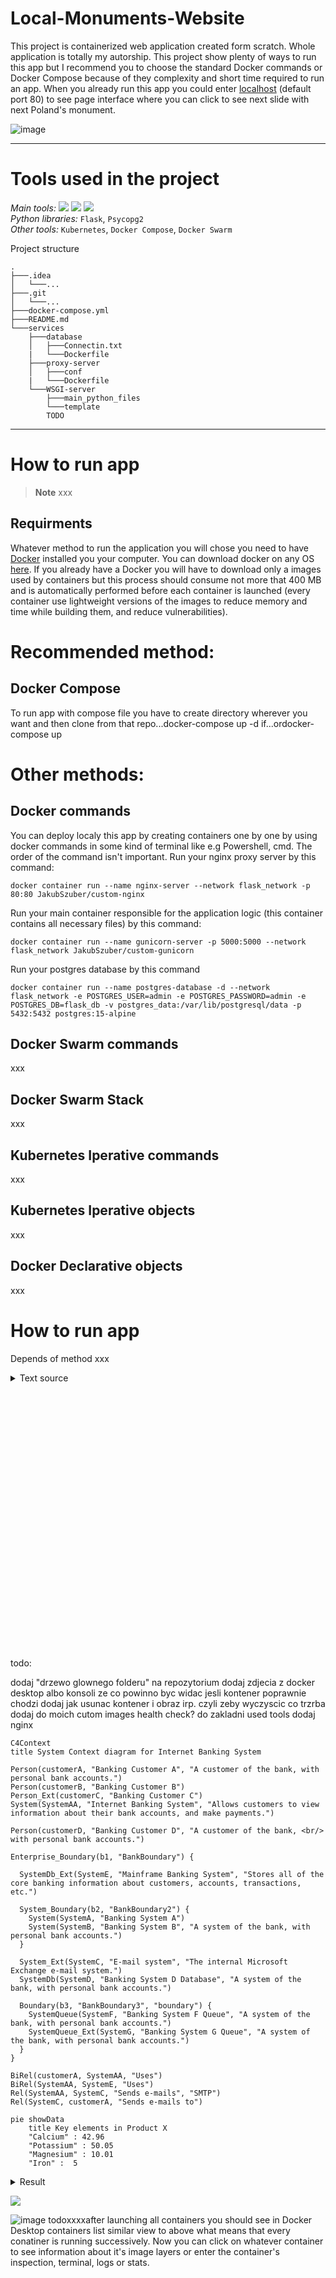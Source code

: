 # Local-Monuments-Website
This project is containerized web application created form scratch. Whole application is totally my autorship. This project show plenty of ways to run this app but I recommend you to choose the standard Docker commands or Docker Compose because of they complexity and short time required to run an app. When you already run this app you could enter [localhost](https://localhost:80) (default port 80) to see page interface where you can click to see next slide with next Poland's monument.
 
![image](https://user-images.githubusercontent.com/90647840/174489265-b7abd087-1823-4bcd-9f2d-d313f2702a20.png) 

---

# Tools used in the project
*Main tools:* [![](https://img.shields.io/badge/Python-C1E1C1?style=for-the-badge&logo=Python&logoColor=blue)](https://www.python.org/) [![](https://img.shields.io/badge/PostgreSQL-FFFFFF?style=for-the-badge&logo=PostgreSQL&logoColor=blue)](https://www.python.org/) [![](https://img.shields.io/badge/Docker-FFFFFF?style=for-the-badge&logo=Docker&logoColor=blue)](https://www.docker.com/) <br>
*Python libraries:* `Flask`, `Psycopg2` 
<br>
*Other tools:* `Kubernetes`, `Docker Compose`, `Docker Swarm`

Project structure
```$ tree Local-Monuments-Website
.
├───.idea
│   └───...
├───.git
│   └───...
├───docker-compose.yml
├───README.md
└───services
    ├───database
    │   ├───Connectin.txt
    |   └───Dockerfile
    ├───proxy-server
    │   ├───conf
    |   └───Dockerfile
    └───WSGI-server
        ├───main_python_files
        └───template
        TODO
```

---

# How to run app
> **Note**
> xxx

## Requirments
Whatever method to run the application you will chose you need to have [Docker](https://www.docker.com/) installed you your computer. You can download docker on any OS [here](https://docs.docker.com/get-docker/). If you already have a Docker you will have to download only a images used by containers but this process should consume not more that 400 MB and is automatically performed before each container is launched (every container use lightweight versions of the images to reduce memory and time while building them, and reduce vulnerabilities).

# Recommended method:
## Docker Compose

To run app with compose file you have to create directory wherever you want and then clone from that repo...docker-compose up -d if...ordocker-compose up

# Other methods:
## Docker commands
You can deploy localy this app by creating containers one by one by using docker commands in some kind of terminal like e.g Powershell, cmd. The order of the command isn't important.
Run your nginx proxy server by this command:
```shell
docker container run --name nginx-server --network flask_network -p 80:80 JakubSzuber/custom-nginx
```

Run your main container responsible for the application logic (this container contains all necessary files) by this command:
```shell
docker container run --name gunicorn-server -p 5000:5000 --network flask_network JakubSzuber/custom-gunicorn
```

Run your postgres database by this command
```shell
docker container run --name postgres-database -d --network flask_network -e POSTGRES_USER=admin -e POSTGRES_PASSWORD=admin -e POSTGRES_DB=flask_db -v postgres_data:/var/lib/postgresql/data -p 5432:5432 postgres:15-alpine
```

## Docker Swarm commands
xxx

## Docker Swarm Stack
xxx

## Kubernetes Iperative commands
xxx

## Kubernetes Iperative objects
xxx

## Docker Declarative objects
xxx

# How to run app
Depends of method xxx

<details><summary>Text source</summary>

https://pl.wikipedia.org/wiki/Kolegiata_Naj%C5%9Bwi%C4%99tszej_Maryi_Panny_Kr%C3%B3lowej_%C5%9Awiata_w_Stargardzie
https://www.pomorzezachodnie.travel/Zaplanuj_pobyt-Przydatne_informacje-Miejsca_kultu_religijnego-Kosciol_Rzymskokatolicki/a,4146/Kosciol_pw_sw_Jana_Chrzciciela
https://pl.wikipedia.org/wiki/Ko%C5%9Bci%C3%B3%C5%82_%C5%9Bw._Jana_w_Stargardzie
https://pl.wikipedia.org/wiki/Brama_Pyrzycka_w_Stargardzie
https://pomorzezachodnie.travel/Poznawaj-Dziedzictwo_Pomorza-Fortyfikacje_i_militaria-Obwarowania_miejskie/a,6195/Brama_Pyrzycka
https://sciaga.pl/tekst/51768-52-stargardzkie_zabytki_brama_pyrzycka
https://pl.wikipedia.org/wiki/Brama_Wa%C5%82owa
https://pomorzezachodnie.travel/Spedzaj_czas-Kulturalnie-Galerie/a,5123/Brama_Walowa
https://pl.wikipedia.org/wiki/Brama_M%C5%82y%C5%84ska_w_Stargardzie
http://baza-turystyczna.eu/wojewodztwo-zachodnio-pomorskie--4/miasto-stargard_szczecinski--66/zabytki/obiekt-brama_portowa_mlynska--120/
https://pl.wikipedia.org/wiki/Wie%C5%BCa_ci%C5%9Bnie%C5%84
http://baza-turystyczna.eu/wojewodztwo-zachodnio-pomorskie--4/miasto-stargard_szczecinski--66/zabytki/obiekt-wieza_cisnien--118/
https://pl.wikipedia.org/wiki/Wie%C5%BCa_ci%C5%9Bnie%C5%84_w_Stargardzie
https://www.wikiwand.com/pl/Wie%C5%BCa_ci%C5%9Bnie%C5%84_w_Stargardzie
https://pomorzezachodnie.travel/Poznawaj-Dziedzictwo_Pomorza-Zabytki_techniki_i_inzynierii/a,6197/Wieza_cisnien
https://pl.wikipedia.org/wiki/Baszta
https://pl.wikipedia.org/wiki/Baszta_Morze_Czerwone
https://pomorzezachodnie.travel/Poznawaj-Dziedzictwo_Pomorza-Fortyfikacje_i_militaria-Obwarowania_miejskie/a,6196/Baszta_Morze_Czerwone
https://tropter.com/pl/polska/stargard/baszta-morze-czerwone
https://pl.wikipedia.org/wiki/Baszta_Bia%C5%82og%C5%82%C3%B3wka
https://www.polska.travel/pl/muzea/baszta-bialoglowka
https://pl.wikipedia.org/wiki/Ratusz_w_Stargardzie
https://pomorzezachodnie.travel/Zaplanuj_pobyt-Przydatne_informacje-Urzedy_publiczne/a,2763/Urzad_Miasta_Stargard_Ratusz_Staromiejski_
https://zabytek.pl/pl/obiekty/stargard-ratusz)

Links to each used image is in the file [init_db.py](https://github.com/JakubSzuber/Local-Monuments-Website/blob/main/services/web/main_python_files/init_db.py)
 
</details>








<br><br><br><br><br><br><br><br><br><br><br><br><br><br><br><br><br><br><br><br><br><br><br><br><br>
todo:

dodaj "drzewo glownego folderu" na repozytorium
dodaj zdjecia z docker desktop albo konsoli ze co powinno byc widac jesli kontener poprawnie chodzi
dodaj jak usunac kontener i obraz irp. czyli zeby wyczyscic co trzrba
dodaj do moich cutom images health check?
do zakladni used tools dodaj nginx

```mermaid
C4Context
title System Context diagram for Internet Banking System

Person(customerA, "Banking Customer A", "A customer of the bank, with personal bank accounts.")
Person(customerB, "Banking Customer B")
Person_Ext(customerC, "Banking Customer C")
System(SystemAA, "Internet Banking System", "Allows customers to view information about their bank accounts, and make payments.")

Person(customerD, "Banking Customer D", "A customer of the bank, <br/> with personal bank accounts.")

Enterprise_Boundary(b1, "BankBoundary") {

  SystemDb_Ext(SystemE, "Mainframe Banking System", "Stores all of the core banking information about customers, accounts, transactions, etc.")

  System_Boundary(b2, "BankBoundary2") {
    System(SystemA, "Banking System A")
    System(SystemB, "Banking System B", "A system of the bank, with personal bank accounts.")
  }

  System_Ext(SystemC, "E-mail system", "The internal Microsoft Exchange e-mail system.")
  SystemDb(SystemD, "Banking System D Database", "A system of the bank, with personal bank accounts.")

  Boundary(b3, "BankBoundary3", "boundary") {
    SystemQueue(SystemF, "Banking System F Queue", "A system of the bank, with personal bank accounts.")
    SystemQueue_Ext(SystemG, "Banking System G Queue", "A system of the bank, with personal bank accounts.")
  }
}

BiRel(customerA, SystemAA, "Uses")
BiRel(SystemAA, SystemE, "Uses")
Rel(SystemAA, SystemC, "Sends e-mails", "SMTP")
Rel(SystemC, customerA, "Sends e-mails to")
```

```mermaid
pie showData
    title Key elements in Product X
    "Calcium" : 42.96
    "Potassium" : 50.05
    "Magnesium" : 10.01
    "Iron" :  5
```

<details>
<summary>Result</summary>

https://user-images.githubusercontent.com/1161307/171013513-95f18734-233d-45d3-aaf5-d6aec687db0e.mov

</details>

![](https://www.contrastsecurity.com/hs-fs/hubfs/images/DevOps%20Solutions/devops-old-way.gif?width=1322&name=devops-old-way.gif)

![image](https://user-images.githubusercontent.com/90647840/209741199-e433f15f-7473-4e12-8705-b3c049ba8bd7.png)
todoxxxxafter launching all containers you should see in Docker Desktop containers list similar view to above what means that every conatiner is running successively. Now you can click on whatever container to see information about it's image layers or enter the container's inspection, terminal, logs or stats.

